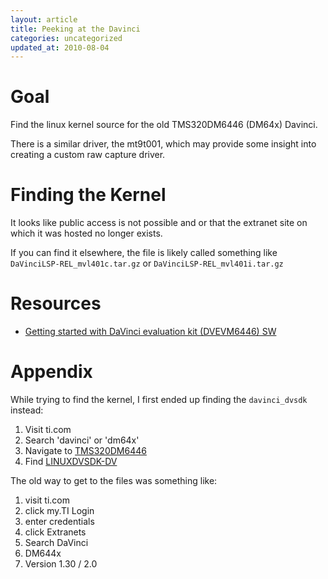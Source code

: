 ```yaml
---
layout: article
title: Peeking at the Davinci
categories: uncategorized
updated_at: 2010-08-04
---
```


Goal
====

Find the linux kernel source for the old TMS320DM6446 (DM64x) Davinci.

There is a similar driver, the mt9t001, which may provide some insight into creating a custom raw capture driver.

Finding the Kernel
==================

It looks like public access is not possible and or that the extranet site on which it was hosted no longer exists.

If you can find it elsewhere, the file is likely called something like `DaVinciLSP-REL_mvl401c.tar.gz` or `DaVinciLSP-REL_mvl401i.tar.gz`

Resources
=========

  * [Getting started with DaVinci evaluation kit (DVEVM6446) SW](http://web.sysart.fi/developer/linux:architectures:arm:davinci:getting_started_evmdm6446)

Appendix
========

While trying to find the kernel, I first ended up finding the `davinci_dvsdk` instead:

  1. Visit ti.com
  2. Search 'davinci' or 'dm64x'
  3. Navigate to [TMS320DM6446](http://focus.ti.com/docs/prod/folders/print/tms320dm6446.html)
  4. Find [LINUXDVSDK-DV](http://focus.ti.com/docs/toolsw/folders/print/linuxdvsdk-dv.html)

The old way to get to the files was something like:

  1. visit ti.com
  2. click my.TI Login
  3. enter credentials
  4. click Extranets
  5. Search DaVinci
  6. DM644x
  7. Version 1.30 / 2.0

